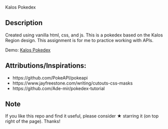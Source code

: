 Kalos Pokedex
## Description
<p>Created using vanilla html, css, and js. This is a pokedex based on the Kalos Region design. This assignment is for me to practice working with APIs.</p>

Demo: [Kalos Pokedex](https://jordles.github.io/Kalos-Pokedex/ )

## Attributions/Inspirations:
<ul>
  <li>https://github.com/PokeAPI/pokeapi</li>
  <li>https://www.jayfreestone.com/writing/cutouts-css-masks</li>
  <li>https://github.com/Ade-mir/pokedex-tutorial</li>
</ul>

## Note

If you like this repo and find it useful, please consider ★ starring it (on top right of the page). Thanks!
